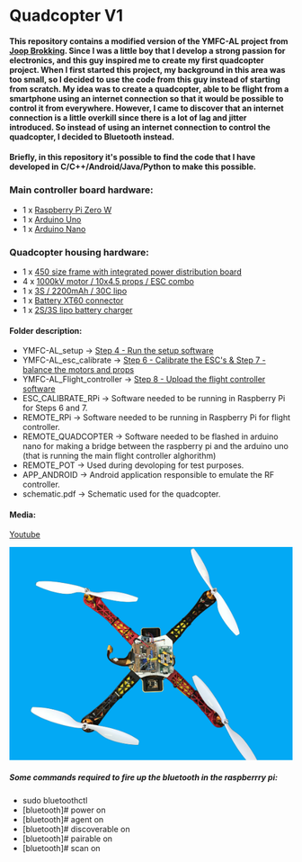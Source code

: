 # Quadcopter V1

#### This repository contains a modified version of the YMFC-AL project from [Joop Brokking](http://www.brokking.net/ymfc-al_main.html). Since I was a little boy that I develop a strong passion for electronics, and this guy inspired me to create my first quadcopter project. When I first started this project, my background in this area was too small, so I decided to use the code from this guy instead of starting from scratch. My idea was to create a quadcopter, able to be flight from a smartphone using an internet connection so that it would be possible to control it from everywhere. However, I came to discover that an internet connection is a little overkill since there is a lot of lag and jitter introduced. So instead of using an internet connection to control the quadcopter, I decided to Bluetooth instead.  

#### Briefly, in this repository it's possible to find the code that I have developed in C/C++/Android/Java/Python to make this possible.

### Main controller board hardware:
  - 1 x [Raspberry Pi Zero W](https://www.kubii.fr/les-cartes-raspberry-pi/1851-raspberry-pi-zero-w-kubii-3272496006997.html?src=raspberrypi)
  - 1 x [Arduino Uno](https://www.aliexpress.com/item/32665372585.html)
  - 1 x [Arduino Nano](https://www.aliexpress.com/item/32989224656.htm)

### Quadcopter housing hardware:
  - 1 x [450 size frame with integrated power distribution board](https://www.aliexpress.com/item/4000129400366.html)
  - 4 x [1000kV motor / 10x4.5 props / ESC combo](https://www.aliexpress.com/item/2035093137.html)
  - 1 x [3S / 2200mAh / 30C lipo](https://www.dx.com/p/11-1v-2200mah-30c-li-polymer-battery-pack-for-450-helicopter-dji-phantom-1-450-quadcopter-2048977.html#.Xlpl7C2tEWo)
  - 1 x [Battery XT60 connector](https://www.aliexpress.com/item/33061763696.html)
  - 1 x [2S/3S lipo battery charger](https://www.aliexpress.com/item/4000106254839.html)
  
#### Folder description:
  - YMFC-AL_setup -> [Step 4 - Run the setup software](http://www.brokking.net/ymfc-al_main.html)
  - YMFC-AL_esc_calibrate -> [Step 6 - Calibrate the ESC's & Step 7 - balance the motors and props](http://www.brokking.net/ymfc-al_main.html)
  - YMFC-AL_Flight_controller -> [Step 8 - Upload the flight controller software](http://www.brokking.net/ymfc-al_main.html)
  - ESC_CALIBRATE_RPi -> Software needed to be running in Raspberry Pi for Steps 6 and 7.
  - REMOTE_RPi -> Software needed to be running in Raspberry Pi for flight controller.
  - REMOTE_QUADCOPTER -> Software needed to be flashed in arduino nano for making a bridge between the raspberry pi and the arduino uno (that is running the main flight controller alghorithm)
  - REMOTE_POT -> Used during devoloping for test purposes.
  - APP_ANDROID -> Android application responsible to emulate the RF controller.
  - schematic.pdf -> Schematic used for the quadcopter.
  
#### Media:
[Youtube](https://www.youtube.com/watch?v=6dJKzOPGX_o)

![Quadcopter Image](/images/quadcopter.png)


##### Some commands required to fire up the bluetooth in the raspberrry pi:
  * sudo bluetoothctl
  * [bluetooth]# power on
  * [bluetooth]# agent on
  * [bluetooth]# discoverable on
  * [bluetooth]# pairable on
  * [bluetooth]# scan on
